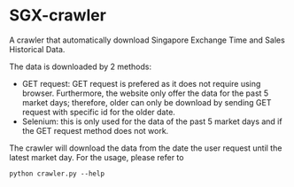 # SGX-crawler
A crawler that automatically download Singapore Exchange Time and Sales Historical Data.

The data is downloaded by 2 methods:
- GET request: GET request is prefered as it does not require using browser. Furthermore, the website only offer the data for the past 5 market days; therefore, older can only be download by sending GET request with specific id for the older date.
- Selenium: this is only used for the data of the past 5 market days and if the GET request method does not work.

The crawler will download the data from the date the user request until the latest market day. For the usage, please refer to
```
python crawler.py --help
```
